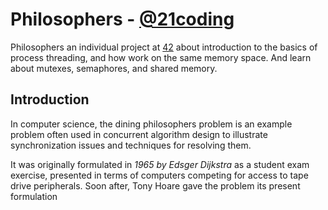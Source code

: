 # Philosophers - [@21coding](https://www.youtube.com/watch?v=bvxj4MsfnfI&t=2s)
Philosophers an individual project at [42](https://www.42.fr/42-network/) about introduction to the basics of process threading, and how work on the same memory space.
And learn about mutexes, semaphores, and shared memory.

## Introduction

In computer science, the dining philosophers problem is an example problem often used in concurrent algorithm design to illustrate synchronization issues and techniques for resolving them.

It was originally formulated in *1965 by Edsger Dijkstra* as a student exam exercise, presented in terms of computers competing for access to tape drive peripherals. Soon after, Tony Hoare gave the problem its present formulation